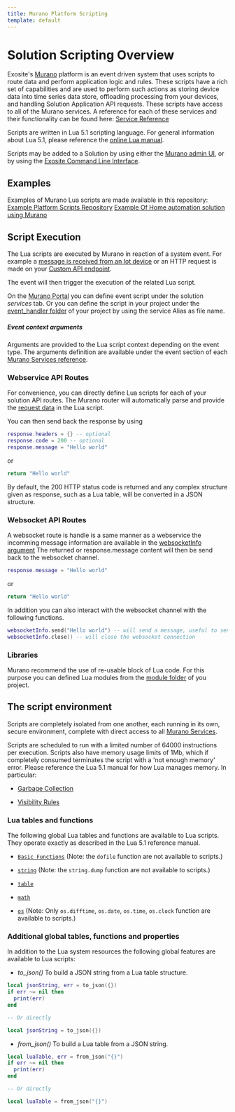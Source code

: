 ```yaml
---
title: Murano Platform Scripting
template: default
---
```


# Solution Scripting Overview

Exosite's [Murano](../) platform is an event driven system that uses scripts to route data and perform application logic and rules. These scripts have a rich set of capabilities and are used to perform such actions as storing device data into time series data store, offloading processing from your devices, and handling Solution Application API requests.  These scripts have access to all of the Murano services.  A reference for each of these services and their functionality can be found here: [Service Reference](../services/)

Scripts are written in Lua 5.1 scripting language. For general information
about Lua 5.1, please reference the [online Lua manual](http://www.lua.org/manual/5.1/).

Scripts may be added to a Solution by using either the [Murano admin UI](https://www.exosite.com/business/solutions), or by
using the [Exosite Command Line Interface](../exosite-cli/).


## Examples

Examples of Murano Lua scripts are made available in this repository:
[Example Platform Scripts Repository](https://github.com/exosite/murano-examples/tree/master/solutions/simple_graph)
[Example Of Home automation solution using Murano](https://github.com/exosite/home-automation-example)


## Script Execution

The Lua scripts are executed by Murano in reaction of a system event.
For example a [message is received from an Iot device](../services/device/#datapoint) or an HTTP request is made on your [Custom API endpoint](../services/webservice/#request).

The event will then trigger the execution of the related Lua script.

On the [Murano Portal](https://www.exosite.com/business/solutions) you can define event script under the solution *services* tab.
Or you can define the script in your project under the [event_handler folder](https://github.com/exosite/home-automation-example/tree/master/event_handler) of your project by using the service Alias as file name.

##### Event context arguments

Arguments are provided to the Lua script context depending on the event type. The arguments definition are available under the event section of each [Murano Services reference](../services/).


### Webservice API Routes

For convenience, you can directly define Lua scripts for each of your solution API routes.
The Murano router will automatically parse and provide the [request data](../services/webservice/#request) in the Lua script.

You can then send back the response by using
```lua
response.headers = {} -- optional
response.code = 200 -- optional
response.message = "Hello world"
```
or
```lua
return "Hello world"
```
By default, the 200 HTTP status code is returned and any complex structure given as response, such as a Lua table, will be converted in a JSON structure.


### Websocket API Routes

A websocket route is handle is a same manner as a webservice the incomming message information are available in the [websocketInfo argument](http://beta-docs.exosite.com/murano/services/websocket/#websocket_info)
The returned or response.message content will then be send back to the websocket channel.
```lua
response.message = "Hello world"
```
or
```lua
return "Hello world"
```

In addition you can also interact with the websocket channel with the following functions.
```lua
websocketInfo.send("Hello world") -- will send a message, useful to send back multiple messages.
websocketInfo.close() -- will close the websocket connection
```

### Libraries
Murano recommend the use of re-usable block of Lua code. For this purpose you can defined Lua modules from the [module folder](https://github.com/exosite/home-automation-example/tree/master/modules) of you project.


## The script environment

Scripts are completely isolated from one another, each running in its own,
secure environment, complete with direct access to all [Murano Services](../services/).

Scripts are scheduled to run with a limited number of 64000 instructions per execution.
Scripts also have memory usage limits of 1Mb, which if completely consumed
terminates the script with a 'not enough memory' error.  Please reference the
Lua 5.1 manual for how Lua manages memory. In particular:

- [Garbage Collection](http://www.lua.org/manual/5.1/manual.html#2.5)

- [Visibility Rules](http://www.lua.org/manual/5.1/manual.html#3.5)


### Lua tables and functions

The following global Lua tables and functions are available to Lua
scripts. They operate exactly as described in the Lua 5.1 reference manual.

* [`Basic Functions`](http://www.lua.org/manual/5.1/manual.html#5.1) (Note:
    the `dofile` function are not available to scripts.)

* [`string`](http://www.lua.org/manual/5.1/manual.html#5.4) (Note:
    the `string.dump` function are not available to scripts.)

* [`table`](http://www.lua.org/manual/5.1/manual.html#5.5)

* [`math`](http://www.lua.org/manual/5.1/manual.html#5.6)

* [`os`](http://www.lua.org/manual/5.1/manual.html#5.8) (Note:
    Only `os.difftime`, `os.date`, `os.time`, `os.clock` function are available to scripts.)


### Additional global tables, functions and properties

In addition to the Lua system resources the following global features are available to Lua scripts:

* *to_json()* To build a JSON string from a Lua table structure.
```lua
local jsonString, err = to_json({})
if err ~= nil then
  print(err)
end

-- Or directly

local jsonString = to_json({})
```

* *from_json()* To build a Lua table from a JSON string.
```lua
local luaTable, err = from_json("{}")
if err ~= nil then
  print(err)
end

-- Or directly

local luaTable = from_json("{}")
```
